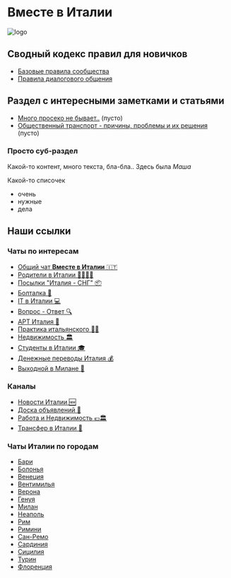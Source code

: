 
# Вместе в Италии

![logo](https://avatars.githubusercontent.com/u/123323048?s=200&v=4)


## Сводный кодекс правил для новичков

* [Базовые правила сообщества](/rules_basic)
* [Правила диалогового общения](/rules_dialogue)


## Раздел с интересными заметками и статьями

* [Много просеко не бывает..](#) (пусто)
* [Общественный транспорт - причины, проблемы и их решения](#) (пусто)


### Просто суб-раздел

Какой-то контент, много текста, бла-бла..
Здесь была *Маша*

Какой-то списочек

* очень
* нужные
* дела


## Наши ссылки

### Чаты по интересам

* [Общий чат **Вместе в Италии** 🇮🇹](https://telegram.im/@vmestevitalii?lang=ru)
* [Родители в Италии 👨‍👩‍👧‍👦](https://t.me/roditelivitalii)
* [Посылки "Италия - СНГ" 📦](https://t.me/vam_posulka)
* [Болталка 🔞](https://t.me/italy_boltalka)
* [IT в Италии 💻](https://t.me/+MEYiThVD3hVlNTI0)
* [Вопрос - Ответ 🔍 ](https://t.me/italy_info)
* [АРТ Италия 🎨](https://t.me/+f8mxWCI1j0E3NWJk)
* [Практика итальянского 👨‍🏫](https://t.me/pratichiamoitaliano)
* [Недвижимость 🏛](https://t.me/italy_dom)
* [Студенты в Италии 🎓](https://t.me/snginitaly2022)
* [Денежные переводы Италия 💰](https://t.me/evro_rybli)
* [Выходной в Милане 🔅](https://t.me/Milan_otdix)

### Каналы

* [Новости Италии 🆕](https://t.me/Italy_tg)
* [Доска объявлений 📢](https://t.me/italy_ads)
* [Работа и Недвижимость 💶🏛](https://t.me/italia_rabota)
* [Трансфер в Италии 🚕](https://t.me/transfermilan)

### Чаты Италии по городам

* [Бари](https://t.me/Bari_4at)
* [Болонья](https://t.me/bologna_4at)
* [Венеция](https://t.me/+rJQuCxaEx71jOTE6)
* [Вентимилья](https://t.me/+gNjTtGrY7T9kM2Y6)
* [Верона](https://t.me/+QQp4erzL7J0yNzZi)
* [Генуя](https://t.me/+hNIQhASbvE01MjMy)
* [Милан](https://t.me/Milan_4at)
* [Неаполь](https://t.me/napoli_4at)
* [Рим](https://t.me/Rim_4at)
* [Римини](https://t.me/+rkCBnfXopntmNGYy)
* [Сан-Ремо](https://t.me/Sanremo_4at)
* [Сардиния](https://t.me/+PI3-FRrDl9U2MDBk)
* [Сицилия](https://t.me/Sicilia_4at)
* [Турин](https://t.me/+bpgaL8LcbY8xMWZi)
* [Флоренция](https://t.me/+h4sP7osmKKtkNDVi)
